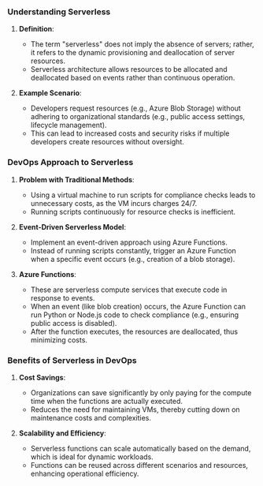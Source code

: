 ### Understanding Serverless
1. **Definition**:
   - The term "serverless" does not imply the absence of servers; rather, it refers to the dynamic provisioning and deallocation of server resources.
   - Serverless architecture allows resources to be allocated and deallocated based on events rather than continuous operation.

2. **Example Scenario**:
   - Developers request resources (e.g., Azure Blob Storage) without adhering to organizational standards (e.g., public access settings, lifecycle management).
   - This can lead to increased costs and security risks if multiple developers create resources without oversight.

### DevOps Approach to Serverless
1. **Problem with Traditional Methods**:
   - Using a virtual machine to run scripts for compliance checks leads to unnecessary costs, as the VM incurs charges 24/7.
   - Running scripts continuously for resource checks is inefficient.

2. **Event-Driven Serverless Model**:
   - Implement an event-driven approach using Azure Functions.
   - Instead of running scripts constantly, trigger an Azure Function when a specific event occurs (e.g., creation of a blob storage).

3. **Azure Functions**:
   - These are serverless compute services that execute code in response to events.
   - When an event (like blob creation) occurs, the Azure Function can run Python or Node.js code to check compliance (e.g., ensuring public access is disabled).
   - After the function executes, the resources are deallocated, thus minimizing costs.

### Benefits of Serverless in DevOps
1. **Cost Savings**:
   - Organizations can save significantly by only paying for the compute time when the functions are actually executed.
   - Reduces the need for maintaining VMs, thereby cutting down on maintenance costs and complexities.

2. **Scalability and Efficiency**:
   - Serverless functions can scale automatically based on the demand, which is ideal for dynamic workloads.
   - Functions can be reused across different scenarios and resources, enhancing operational efficiency.
